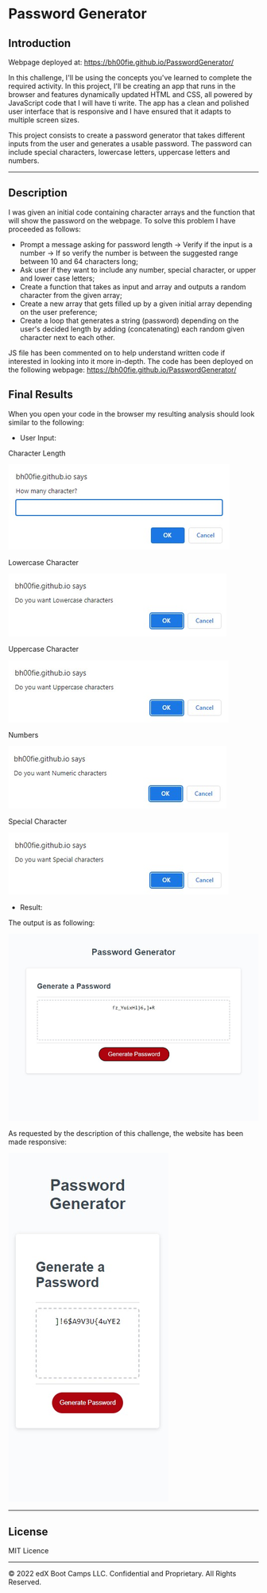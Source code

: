 # Password Generator

## Introduction

Webpage deployed at: https://bh00fie.github.io/PasswordGenerator/

In this challenge, I'll be using the concepts you've learned to complete the required activity.
In this project, I'll be creating an app that runs in the browser and features dynamically updated HTML and CSS, all powered by JavaScript code that I will have ti write. The app has a clean and polished user interface that is responsive and I have ensured that it adapts to multiple screen sizes.

This project consists to create a password generator that takes different inputs from the user and generates a usable password.
The password can include special characters, lowercase letters, uppercase letters and numbers.

---

## Description

I was given an initial code containing character arrays and the function that will show the password on the webpage. To solve this problem I have proceeded as follows:

- Prompt a message asking for password length -> Verify if the input is a number -> If so verify the number is between the suggested range between 10 and 64 characters long;
- Ask user if they want to include any number, special character, or upper and lower case letters;
- Create a function that takes as input and array and outputs a random character from the given array;
- Create a new array that gets filled up by a given initial array depending on the user preference;
- Create a loop that generates a string (password) depending on the user's decided length by adding (concatenating) each random given character next to each other.

JS file has been commented on to help understand written code if interested in looking into it more in-depth.
The code has been deployed on the following webpage: https://bh00fie.github.io/PasswordGenerator/

## Final Results
When you open your code in the browser my resulting analysis should look similar to the following:

- User Input: 

Character Length

![Character-Length](Images/CharacterLength.jpg)

Lowercase Character

![Character-Length](Images/Lowercase.jpg)

Uppercase Character

![Character-Length](Images/Uppercase.jpg)

Numbers

![Character-Length](Images/Numbers.jpg)

Special Character

![Character-Length](Images/Special.jpg)


- Result:

The output is as following:

![Output](Images/Result.jpg)


As requested by the description of this challenge, the website has been made responsive:

![Output](Images/Responsive.jpg)

---

## License

MIT Licence

---

© 2022 edX Boot Camps LLC. Confidential and Proprietary. All Rights Reserved.